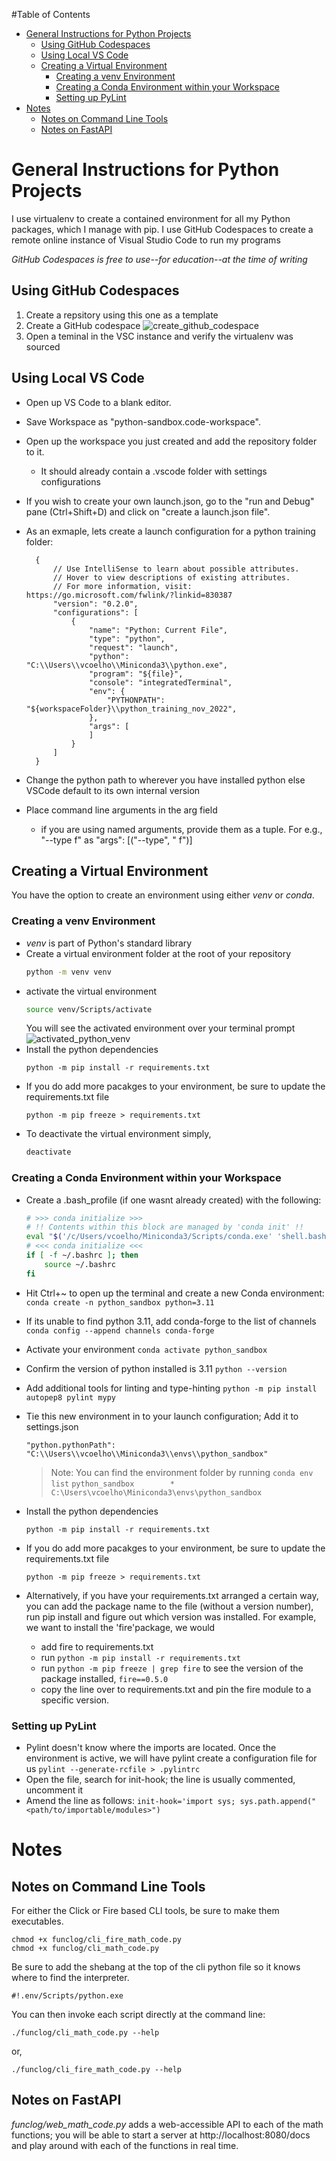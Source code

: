 #Table of Contents
- [General Instructions for Python Projects](#general-instructions-for-python-projects)
  - [Using GitHub Codespaces](#using-github-codespaces)
  - [Using Local VS Code](#using-local-vs-code)
  - [Creating a Virtual Environment](#creating-a-virtual-environment)
    - [Creating a venv Environment](#creating-a-venv-environment)
    - [Creating a Conda Environment within your Workspace](#creating-a-conda-environment-within-your-workspace)
    - [Setting up PyLint](#setting-up-pylint)
- [Notes](#notes)
  - [Notes on Command Line Tools](#notes-on-command-line-tools)
  - [Notes on FastAPI](#notes-on-fastapi)

# General Instructions for Python Projects

I use virtualenv to create a contained environment for all my Python packages, which I manage with pip. I use GitHub Codespaces to create a remote online instance of Visual Studio Code to run my programs

*GitHub Codespaces is free to use--for education--at the time of writing*

## Using GitHub Codespaces

1. Create a repsitory using this one as a template
2. Create a GitHub codespace
![create_github_codespace](https://user-images.githubusercontent.com/4308316/208309296-505748f4-0a4a-45d3-913f-2cc3b41c5978.png)
3. Open a teminal in the VSC instance and verify the virtualenv was sourced

## Using Local VS Code
- Open up VS Code to a blank editor.
- Save Workspace as "python-sandbox.code-workspace".
- Open up the workspace you just created and add the repository folder to it.
  - It should already contain a .vscode folder with settings configurations
- If you wish to create your own launch.json, go to the "run and Debug" pane (Ctrl+Shift+D) and click on "create a launch.json file".
- As an exmaple, lets create a launch configuration for a python training folder:
  ```
    {
        // Use IntelliSense to learn about possible attributes.
        // Hover to view descriptions of existing attributes.
        // For more information, visit: https://go.microsoft.com/fwlink/?linkid=830387
        "version": "0.2.0",
        "configurations": [
            {
                "name": "Python: Current File",
                "type": "python",
                "request": "launch",
                "python": "C:\\Users\\vcoelho\\Miniconda3\\python.exe",
                "program": "${file}",
                "console": "integratedTerminal",
                "env": {
                    "PYTHONPATH": "${workspaceFolder}\\python_training_nov_2022",
                },
                "args": [
                ]
            }
        ]
    }
  ```

- Change the python path to wherever you have installed python else VSCode default to its own internal version
- Place command line arguments in the arg field
  - if you are using named arguments, provide them as a tuple. For e.g.,
    "--type f" as "args": [("--type", " f")]

## Creating a Virtual Environment
 You have the option to create an environment using either _venv_ or _conda_.

### Creating a venv Environment
- _venv_ is part of Python's standard library
- Create a virtual environment folder at the root of your repository
    ```bash
    python -m venv venv
    ```
- activate the virtual environment
    ```bash
    source venv/Scripts/activate
    ```
  You will see the activated environment over your terminal prompt
  ![activated_python_venv](/docs/images/activated_python_venv.png)
- Install the python dependencies
    ```
    python -m pip install -r requirements.txt
    ```
- If you do add more pacakges to your environment, be sure to update the requirements.txt file
    ```
    python -m pip freeze > requirements.txt
    ```
- To deactivate the virtual environment simply,
    ```bash
    deactivate
    ```

### Creating a Conda Environment within your Workspace
- Create a .bash_profile (if one wasnt already created) with the following:
    ```bash
    # >>> conda initialize >>>
    # !! Contents within this block are managed by 'conda init' !!
    eval "$('/c/Users/vcoelho/Miniconda3/Scripts/conda.exe' 'shell.bash' 'hook')"
    # <<< conda initialize <<<
    if [ -f ~/.bashrc ]; then
        source ~/.bashrc
    fi
    ```
- Hit Ctrl+~ to open up the terminal and create a new Conda environment:
    ```conda create -n python_sandbox python=3.11```
- If its unable to find python 3.11, add conda-forge to the list of channels
    ```conda config --append channels conda-forge```
- Activate your environment
    ```conda activate python_sandbox```
- Confirm the version of python installed is 3.11
    ```python --version```
- Add additional tools for linting and type-hinting
    ```python -m pip install autopep8 pylint mypy```
- Tie this new environment in to your launch configuration; Add it to settings.json
    ```
    "python.pythonPath": "C:\\Users\\vcoelho\\Miniconda3\\envs\\python_sandbox"
    ```
    > Note: You can find the environment folder by running
    > ```conda env list```
    >```python_sandbox        *  C:\Users\vcoelho\Miniconda3\envs\python_sandbox```

- Install the python dependencies
    ```
    python -m pip install -r requirements.txt
    ```
- If you do add more pacakges to your environment, be sure to update the requirements.txt file
    ```
    python -m pip freeze > requirements.txt
    ```
- Alternatively, if you have your requirements.txt arranged a certain way, you can add the package name to the file (without a version number), run pip install and figure out which version was installed. For example, we want to install the 'fire'package, we would
  - add fire to requirements.txt
  - run ```python -m pip install -r requirements.txt```
  - run ```python -m pip freeze | grep fire``` to see the version of the package installed,
        ```fire==0.5.0```
  - copy the line over to requirements.txt and pin the fire module to a specific version.

### Setting up PyLint


- Pylint doesn't know where the imports are located. Once the environment is active, we will have pylint create a configuration file for us
    ```pylint --generate-rcfile > .pylintrc```
- Open the file, search for init-hook; the line is usually commented, uncomment it
- Amend the line as follows:
  ```init-hook='import sys; sys.path.append("<path/to/importable/modules>")```

# Notes
## Notes on Command Line Tools

For either the Click or Fire based CLI tools, be sure to make them executables.
```
chmod +x funclog/cli_fire_math_code.py
chmod +x funclog/cli_math_code.py
```
Be sure to add the shebang at the top of the cli python file so it knows where to find the interpreter.
```
#!.env/Scripts/python.exe
```
You can then invoke each script directly at the command line:

```
./funclog/cli_math_code.py --help
```
or,
```
./funclog/cli_fire_math_code.py --help
```

## Notes on FastAPI
*funclog/web_math_code.py* adds a web-accessible API to each of the math functions; you will be able to start a server at http://localhost:8080/docs and play around with each of the functions in real time.